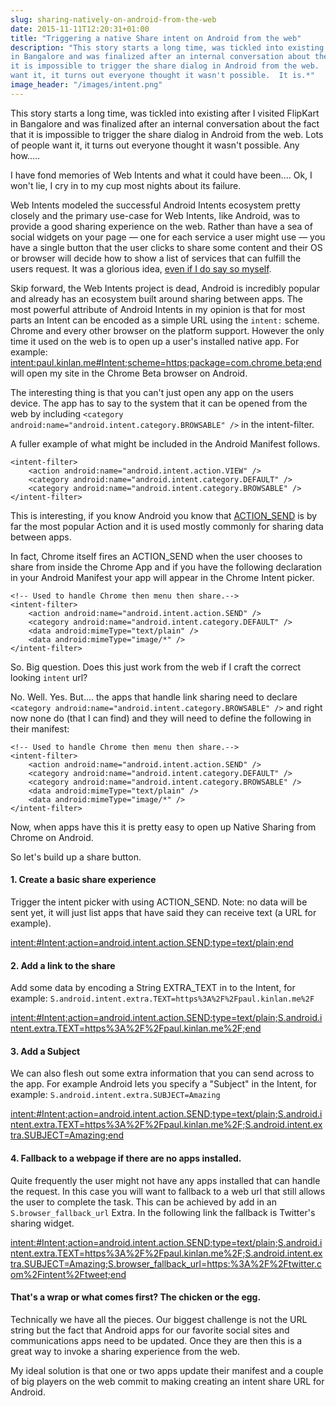 ```yaml
---
slug: sharing-natively-on-android-from-the-web
date: 2015-11-11T12:20:31+01:00
title: "Triggering a native Share intent on Android from the web"
description: "This story starts a long time, was tickled into existing after I visited FlipKart
in Bangalore and was finalized after an internal conversation about the fact that
it is impossible to trigger the share dialog in Android from the web.  Lots of people
want it, it turns out everyone thought it wasn't possible.  It is.*"
image_header: "/images/intent.png"
---
```


This story starts a long time, was tickled into existing after I visited FlipKart
in Bangalore and was finalized after an internal conversation about the fact that
it is impossible to trigger the share dialog in Android from the web.  Lots of people
want it, it turns out everyone thought it wasn't possible.  Any how.....

I have fond memories of Web Intents and what it could have been.... Ok, I won't
lie, I cry in to my cup most nights about its failure.  

Web Intents modeled the successful Android Intents ecosystem pretty closely and
the primary use-case for Web Intents, like Android, was to provide a good sharing experience 
on the web. Rather than have a sea of social widgets on your page &mdash; one for each service
a user might use &mdash; you have a single button that the user clicks to 
share some content and their OS or browser will decide how to show a list of services 
that can fulfill the users request.  It was a glorious idea, 
[even if I do say so myself](https://en.wikipedia.org/wiki/Paul_Kinlan).

Skip forward, the Web Intents project is dead, Android is incredibly popular and 
already has an ecosystem built around sharing between apps.  The most powerful attribute
of Android Intents in my opinion is that for most parts an Intent can be encoded as a 
simple URL using the `intent:` scheme. Chrome and every other browser on the platform
support.  However the only time it used on the web is to open up a user's installed native
app. For example: [intent:paul.kinlan.me#Intent;scheme=https;package=com.chrome.beta;end](intent:paul.kinlan.me#Intent;scheme=https;package=com.chrome.beta;end) 
will open my site in the Chrome Beta browser on Android.

The interesting thing is that you can't just open any app on the users device. The app
has to say to the system that it can be opened from the web by including 
`<category android:name="android.intent.category.BROWSABLE" />` in the intent-filter.

A fuller example of what might be included in the Android Manifest follows.

    <intent-filter>
        <action android:name="android.intent.action.VIEW" />
        <category android:name="android.intent.category.DEFAULT" />
        <category android:name="android.intent.category.BROWSABLE" />
    </intent-filter>

This is interesting, if you know Android you know that [ACTION_SEND](http://developer.android.com/reference/android/content/Intent.html#ACTION_SEND) 
is by far the most popular Action and it is used mostly commonly for sharing data between apps.

In fact, Chrome itself fires an ACTION_SEND when the user chooses to share from inside
the Chrome App and if you have the following declaration in your Android Manifest your
app will appear in the Chrome Intent picker.

    <!-- Used to handle Chrome then menu then share.-->
    <intent-filter>
        <action android:name="android.intent.action.SEND" />
        <category android:name="android.intent.category.DEFAULT" />
        <data android:mimeType="text/plain" />
        <data android:mimeType="image/*" />
    </intent-filter>  

So. Big question. Does this just work from the web if I craft the correct looking
`intent` url?

No. Well. Yes. But.... the apps that handle link sharing need to declare
`<category android:name="android.intent.category.BROWSABLE" />` and right 
now none do (that I can find) and they will need to define the following in 
their manifest:

    <!-- Used to handle Chrome then menu then share.-->
    <intent-filter>
        <action android:name="android.intent.action.SEND" />
        <category android:name="android.intent.category.DEFAULT" />
        <category android:name="android.intent.category.BROWSABLE" />
        <data android:mimeType="text/plain" />
        <data android:mimeType="image/*" />
    </intent-filter>  

Now, when apps have this it is pretty easy to open up Native Sharing
from Chrome on Android.

So let's build up a share button.

#### 1. Create a basic share experience

Trigger the intent picker with using ACTION_SEND. Note: no data will be sent yet, it
will just list apps that have said they can receive text (a URL for example).

[intent:#Intent;action=android.intent.action.SEND;type=text/plain;end](intent:#Intent;action=android.intent.action.SEND;type=text/plain;end)
  
#### 2. Add a link to the share

Add some data by encoding a String EXTRA_TEXT in to the Intent, for example: `S.android.intent.extra.TEXT=https%3A%2F%2Fpaul.kinlan.me%2F`

[intent:#Intent;action=android.intent.action.SEND;type=text/plain;S.android.intent.extra.TEXT=https%3A%2F%2Fpaul.kinlan.me%2F;end](intent:#Intent;action=android.intent.action.SEND;type=text/plain;S.android.intent.extra.TEXT=https%3A%2F%2Fpaul.kinlan.me%2F;end)
 
#### 3. Add a Subject

We can also flesh out some extra information that you can send across to the app.  For example 
Android lets you specify a "Subject" in the Intent, for example: `S.android.intent.extra.SUBJECT=Amazing`

[intent:#Intent;action=android.intent.action.SEND;type=text/plain;S.android.intent.extra.TEXT=https%3A%2F%2Fpaul.kinlan.me%2F;S.android.intent.extra.SUBJECT=Amazing;end](intent:#Intent;action=android.intent.action.SEND;type=text/plain;S.android.intent.extra.TEXT=https%3A%2F%2Fpaul.kinlan.me%2F;S.android.intent.extra.SUBJECT=Amazing;end)
  
#### 4. Fallback to a webpage if there are no apps installed.

Quite frequently the user might not have any apps installed that can handle the request.  In this
case you will want to fallback to a web url that still allows the user to complete the task.  This
can be achieved by add in an `S.browser_fallback_url` Extra.  In the following link the fallback
is Twitter's sharing widget.

[intent:#Intent;action=android.intent.action.SEND;type=text/plain;S.android.intent.extra.TEXT=https%3A%2F%2Fpaul.kinlan.me%2F;S.android.intent.extra.SUBJECT=Amazing;S.browser_fallback_url=https:%3A%2F%2Ftwitter.com%2Fintent%2Ftweet;end](intent:#Intent;action=android.intent.action.SEND;type=text/plain;S.android.intent.extra.TEXT=https%3A%2F%2Fpaul.kinlan.me%2F;S.android.intent.extra.SUBJECT=Amazing;S.browser_fallback_url=https:%3A%2F%2Ftwitter.com%2Fintent%2Ftweet;end)

#### That's a wrap or what comes first? The chicken or the egg.

Technically we have all the pieces. Our biggest challenge is not the URL string 
but the fact that Android apps for our favorite social sites and communications
apps need to be updated.  Once they are then this is a great way to invoke a sharing 
experience from the web.

My ideal solution is that one or two apps update their manifest and a couple of big
players on the web commit to making creating an intent share URL for Android.